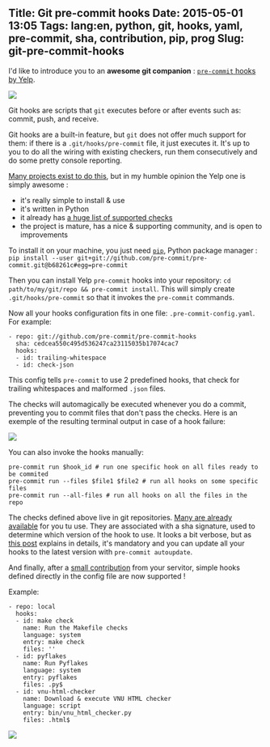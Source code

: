 Title: Git pre-commit hooks
Date: 2015-05-01 13:05
Tags: lang:en, python, git, hooks, yaml, pre-commit, sha, contribution, pip, prog
Slug: git-pre-commit-hooks
---
I'd like to introduce you to an **awesome git companion** : [`pre-commit` hooks by Yelp](http://pre-commit.com).

![](images/2015/05/pre-commit-logo.png)

Git hooks are scripts that `git` executes before or after events such as: commit, push, and receive.

Git hooks are a built-in feature, but `git` does not offer much support for them: if there is a `.git/hooks/pre-commit` file, it just executes it. It's up to you to do all the wiring with existing checkers, run them consecutively and do some pretty console reporting.

[Many projects exist to do this](http://githooks.com), but in my humble opinion the Yelp one is simply awesome :

- it's really simple to install & use
- it's written in Python
- it already has [a huge list of supported checks](http://pre-commit.com/hooks.html)
- the project is mature, has a nice & supporting community, and is open to improvements

To install it on your machine, you just need [`pip`](https://docs.python.org/3/installing/), Python package manager : `pip install --user git+git://github.com/pre-commit/pre-commit.git@b68261c#egg=pre-commit`

Then you can install Yelp `pre-commit` hooks into your repository: `cd path/to/my/git/repo && pre-commit install`. This will simply create `.git/hooks/pre-commit` so that it invokes the `pre-commit` commands.

Now all your hooks configuration fits in one file: `.pre-commit-config.yaml`. For example:

```
- repo: git://github.com/pre-commit/pre-commit-hooks
  sha: cedcea550c495d536247ca23115035b17074cac7
  hooks:
  - id: trailing-whitespace
  - id: check-json
```

This config tells `pre-commit` to use 2 predefined hooks, that check for trailing whitespaces and malformed `.json` files.

The checks will automagically be executed whenever you do a commit, preventing you to commit files that don't pass the checks.
Here is an exemple of the resulting terminal output in case of a hook failure:

![](images/2015/08/pre-commit.png)

You can also invoke the hooks manually:

```
pre-commit run $hook_id # run one specific hook on all files ready to be commited
pre-commit run --files $file1 $file2 # run all hooks on some specific files
pre-commit run --all-files # run all hooks on all the files in the repo
```

The checks defined above live in git repositories. [Many are already available](http://pre-commit.com/hooks.html) for you tu use.
They are associated with a sha signature, used to determine which version of the hook to use. It looks a bit verbose, but as [this post](https://github.com/pre-commit/pre-commit/issues/158) explains in details, it's mandatory and you can update all your hooks to the latest version with `pre-commit autoupdate`.

And finally, after a [small contribution](https://github.com/pre-commit/pre-commit/pull/226) from your servitor, simple hooks defined directly in the config file are now supported !

Example:
```
- repo: local
  hooks:
  - id: make check
    name: Run the Makefile checks
    language: system
    entry: make check
    files: ''
  - id: pyflakes
    name: Run Pyflakes
    language: system
    entry: pyflakes
    files: .py$
  - id: vnu-html-checker
    name: Download & execute VNU HTML checker
    language: script
    entry: bin/vnu_html_checker.py
    files: .html$
```

<a href="http://www.commitstrip.com/fr/2012/03/06/pre-commit-hook-irl/">![](images/2015/05/Strip-SVN-800-final.jpg)</a>
